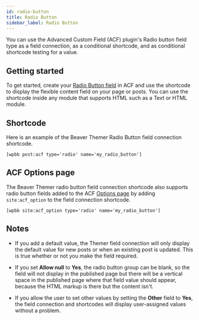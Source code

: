 ```yaml
---
id: radio-button
title: Radio Button
sidebar_label: Radio Button
---
```


You can use the Advanced Custom Field (ACF) plugin's Radio button field type as a field connection, as a conditional shortcode, and as conditional shortcode testing for a value.

## Getting started

To get started, create your [Radio Button field](https://www.advancedcustomfields.com/resources/radio-button/) in ACF and use the shortcode to display the flexible content field on your page or posts. You can use the shortcode inside any module that supports HTML such as a Text or HTML module.

## Shortcode

Here is an example of the Beaver Themer Radio Button field connection shortcode.

```markup
[wpbb post:acf type='radio' name='my_radio_button']
```

## ACF Options page

The Beaver Themer radio button field connection shortcode also supports radio button fields added to the ACF [Options page](../options-page.md) by adding `site:acf_option` to the field connection shortcode.

```markup
[wpbb site:acf_option type='radio' name='my_radio_button']
```

## Notes

* If you add a default value, the Themer field connection will only display the default value for new posts or when an existing post is updated. This is true whether or not you make the field required.

* If you set **Allow null** to **Yes**, the radio button group can be blank, so the field will not display in the published page but there will be a vertical space in the published page where that field value should appear, because the HTML markup is there but the content isn't.

* If you allow the user to set other values by setting the **Other** field to **Yes**, the field connection and shortcodes will display user-assigned values without a problem.
